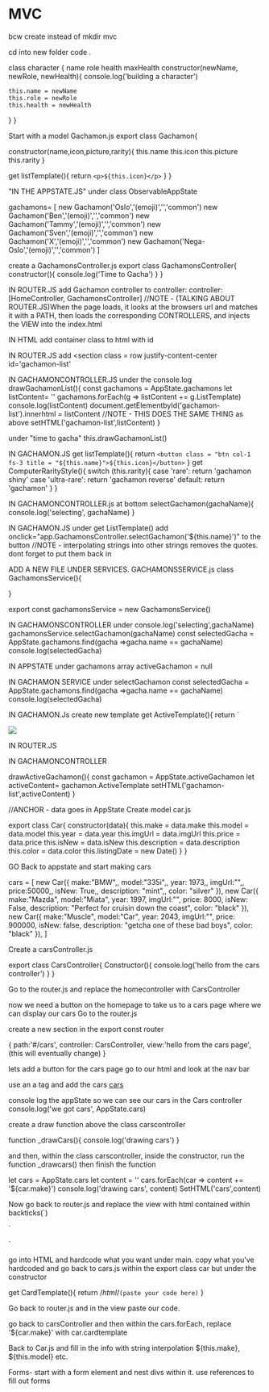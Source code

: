 # MVC

bcw create instead of mkdir
mvc

cd into new folder
code .

class character {
  name
  role
  health
  maxHealth
  constructor(newName, newRole, newHealth){
    console.log('building a character')

    this.name = newName
    this.role = newRole
    this.health = newHealth
  }
}



Start with a model
Gachamon.js
export class Gachamon{
  <!-- //NOTE - the constructors parameters can share member names with parameter names -->
  constructor(name,icon,picture,rarity){
    this.name
    this.icon
    this.picture
    this.rarity
  }


  get listTemplate(){
    return `<p>${this.icon}</p>`
  }
}

"IN THE APPSTATE.JS"
under class ObservableAppState

gachamons= [
  new Gachamon('Oslo','(emoji)','','common')
  new Gachamon('Ben','(emoji)','','common')
  new Gachamon('Tammy','(emoji)','','common')
  new Gachamon('Sven','(emoji)','','common')
  new Gachamon('X','(emoji)','','common')
  new Gachamon('Nega-Oslo','(emoji)','','common')
]

create a GachamonsController.js
export class GachamonsController{
  constructor(){
    console.log('Time to Gacha')
  }
}


IN ROUTER.JS
add Gachamon controller to controller:
controller: [HomeController, GachamonsController]
//NOTE - (TALKING ABOUT ROUTER.JS)When the page loads, it looks at the browsers url and matches it with a PATH, then loads the corresponding CONTROLLERS, and injects the VIEW into the index.html

IN HTML
add container class to html with id

IN ROUTER.JS
add <section class = row justify-content-center id='gachamon-list'

IN GACHAMONCONTROLLER.JS
under the console.log
drawGachamonList(){
  const gachamons = AppState.gachamons
  let listContent= ''
  gachamons.forEach(g => listContent += g.ListTemplate)
  console.log(listContent)
  document.getElementbyId('gachamon-list').innerhtml = listContent
  //NOTE -  THIS DOES THE SAME THING as above setHTML('gachamon-list',listContent)
}

under "time to gacha"
this.drawGachamonList()

IN GACHAMON.JS
get listTemplate(){
  return `<button class = "btn col-1 fs-3 title = "${this.name}">${this.icon}</button>`
}
get ComputerRarityStyle(){
  switch (this.rarity){
    case 'rare': return 'gachamon shiny'
    case 'ultra-rare': return 'gachamon reverse'
    default: return 'gachamon'
  }
}

IN GACHAMONCONTROLLER.js
at bottom
selectGachamon(gachaName){
  console.log('selecting', gachaName)
}

IN GACHAMON.JS
under get ListTemplate()
add onclick="app.GachamonsController.selectGachamon('${this.name}')" to the button
//NOTE - interpolating strings into other strings removes the quotes. dont forget to put them back in

ADD A NEW FILE UNDER SERVICES. GACHAMONSSERVICE.js
class GachamonsService(){

}
<!-- //NOTE - we export a instanced version of the service instead of a definition of the class so another one cannot be created or redefined. (singleton pattern) -->
export const gachamonsService = new GachamonsService()

IN GACHAMONSCONTROLLER
under console.log('selecting',gachaName)
gachamonsService.selectGachamon(gachaName)
const selectedGacha = AppState.gachamons.find(gacha =>gacha.name == gachaName)
console.log(selectedGacha)

IN APPSTATE
under gachamons array
activeGachamon = null

IN GACHAMON SERVICE
under selectGachamon
const selectedGacha = AppState.gachamons.find(gacha =>gacha.name == gachaName)
console.log(selectedGacha)

IN GACHAMON.Js
create new template
get ActiveTemplate(){
return `
<div class = "col-12 col-md-8">
<img src= "${this.picture}" class ="img-fluid ${this.computeRarityStyle}"/>
<p class = 
}

IN ROUTER.JS
<section class = "row justify content center" id = "gachamon-list"></section>
<section class = "row justify content center" id = "gachamon-active"></section>

IN GACHAMONCONTROLLER

drawActiveGachamon(){
  const gachamon = AppState.activeGachamon
  let activeContent= gachamon.ActiveTemplate
  setHTML('gachamon-list',activeContent)
}

//ANCHOR - <!-- Wednesday -->
data goes in AppState
Create model car.js


export class Car{
constructor(data){
this.make = data.make
this.model = data.model
this.year = data.year
this.imgUrl = data.imgUrl
this.price = data.price
this.isNew = data.isNew
this.description = data.description
this.color = data.color
this.listingDate = new Date()
  }
}

GO Back to appstate and start making cars

cars = [
new Car({
  make:"BMW",,
  model:"335i",,
  year: 1973,,
  imgUrl:"",,
  price:50000,,
  isNew: True,,
  description: "mint",,
  color: "silver"
}),
new Car({
  make:"Mazda",
  model:"Miata",
  year: 1997,
  imgUrl:"",
  price: 8000,
  isNew: False,
  description: "Perfect for cruisin down the coast",
  color: "black"
}),
new Car({
  make:"Muscle",
  model:"Car",
  year: 2043,
  imgUrl:"",
  price: 900000,
  isNew: false,
  description: "getcha one of these bad boys",
  color: "black"
}),
]
<!-- now that we have our model, and our cars added to appstate, lets make a new carsController to console log -->

Create a carsController.js

export class CarsController{
  Constructor(){
    console.log('hello from the cars controller')
  }
}

Go to the router.js and replace the homecontroller with CarsController
<!-- check the console log to test -->

now we need a button on the homepage to take us to a cars page where we can display our cars
Go to the router.js

create a new section in the export const router

{
  path:'#/cars',
  controller: CarsController,
  view:'hello from the cars page',(this will eventually change)
}

lets add a button for the cars page
go to our html and look at the nav bar

use an a tag and add the cars
<a href= "#/cars" class="nav-link btn btn-success">cars</a>

console log the appState so we can see our cars
in the Cars controller console.log('we got cars', AppState.cars)

create a draw function above the class carscontroller

function _drawCars(){
console.log('drawing cars')
}

and then, within the class carscontroller, inside the constructor, run the function _drawcars()
then finish the function

<!-- function _drawCars(){
console.log('drawing cars') -->
let cars = AppState.cars
let content = ''
cars.forEach(car => content += '${car.make}')
console.log('drawing cars', content)
SetHTML('cars',content)
<!-- } -->

Now go back to router.js and replace the view with html contained within backticks(`)

`<div class = "container-fluid">
<section class = "row" id="cars">

</section>
</div>`

go into HTML and hardcode what you want under main.
copy what you've hardcoded and go back to cars.js
within the export class car but under the constructor

get CardTemplate(){
  return /*html*/`(paste your code here)`
}

Go back to router.js and in the view paste our code.

go back to carsController and then within the cars.forEach, replace 
'${car.make}' with car.cardtemplate

Back to Car.js and fill in the info with string interpolation ${this.make}, ${this.model} etc.

Forms- start with a form element and nest divs within it. use references to fill out forms

